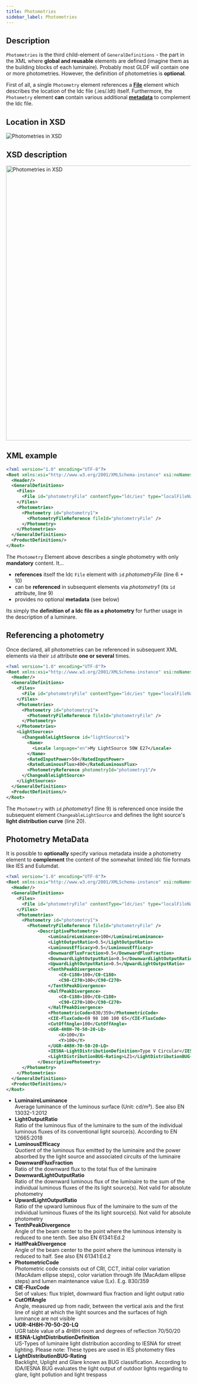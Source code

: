 ```yaml
---
title: Photometries
sidebar_label: Photometries
---
```


## Description

`Photometries` is the third child-element of `GeneralDefinitions` - the part in the XML where **global and reusable** elements are defined (imagine them as the building blocks of each luminaire). Probably most GLDF will contain one or more photometries. However, the definition of photometries is **optional**.

First of all, a single `Photometry` element references a [**File**](/docs/structure/files.md) element which describes the location of the ldc file (.ies/.ldt) itself. Furthermore, the `Photometry` element **can** contain various additional [**metadata**](#photometry-metadata) to complement the ldc file.

## Location in XSD

![Photometries in XSD](/img/docs/structure/photometries-hierarchy.webp)

## XSD description

<!-- markdownlint-disable-next-line -->
<img src="/img/docs/structure/photometries-xsd.webp" alt="Photometries in XSD" width="750" />

## XML example

```xml {8-12} showLineNumbers
<?xml version="1.0" encoding="UTF-8"?>
<Root xmlns:xsi="http://www.w3.org/2001/XMLSchema-instance" xsi:noNamespaceSchemaLocation="gldf.xsd">
  <Header/>
  <GeneralDefinitions>
    <Files>
      <File id="photometryFile" contentType="ldc/ies" type="localFileName">photometryFileName.ldt</File>
    </Files>
    <Photometries>
      <Photometry id="photometry1">
        <PhotometryFileReference fileId="photometryFile" />
      </Photometry>
    </Photometries>
  </GeneralDefinitions>
  <ProductDefinitions/>
</Root>
```

The `Photometry` Element above describes a single photometry with only **mandatory** content. It...

- **references** itself the ldc `File` element with `id` *photometryFile* (line 6 + 10)
- can be **referenced** in subsequent elements via *photometry1* (its `id` attribute, line 9)
- provides no optional **metadata** (see below)

Its simply the **definition of a ldc file as a photometry** for further usage in the description of a luminare.

## Referencing a photometry

Once declared, all photometries can be referenced in subsequent XML elements via their `id` attribute **one or several** times.

```xml  {9,20} showLineNumbers
<?xml version="1.0" encoding="UTF-8"?>
<Root xmlns:xsi="http://www.w3.org/2001/XMLSchema-instance" xsi:noNamespaceSchemaLocation="gldf.xsd">
  <Header/>
  <GeneralDefinitions>
    <Files>
      <File id="photometryFile" contentType="ldc/ies" type="localFileName">MyLightSource_50W-E27.ldt</File>
    </Files>
    <Photometries>
      <Photometry id="photometry1">
        <PhotometryFileReference fileId="photometryFile" />
      </Photometry>
    </Photometries>
    <LightSources>
      <ChangeableLightSource id="lightSource1">
        <Name>
          <Locale language="en">My LightSource 50W E27</Locale>
        </Name>
        <RatedInputPower>50</RatedInputPower>
        <RatedLuminousFlux>400</RatedLuminousFlux>
        <PhotometryReference photometryId="photometry1"/>
      </ChangeableLightSource>
    </LightSources>
  </GeneralDefinitions>
  <ProductDefinitions/>
</Root>
```

The `Photometry` with `id` *photometry1* (line 9) is referenced once inside the subsequent element `ChangeableLightSource` and defines the light source's **light distribution curve** (line 20).

## Photometry MetaData

It is possible to **optionally** specify various metadata inside a photometry element to **complement** the content of the somewhat limited ldc file formats like IES and Eulumdat.

```xml {11-35} showLineNumbers
<?xml version="1.0" encoding="UTF-8"?>
<Root xmlns:xsi="http://www.w3.org/2001/XMLSchema-instance" xsi:noNamespaceSchemaLocation="gldf.xsd">
  <Header/>
  <GeneralDefinitions>
    <Files>
      <File id="photometryFile" contentType="ldc/ies" type="localFileName">photometryFileName.ldt</File>
    </Files>
    <Photometries>
      <Photometry id="photometry1">
        <PhotometryFileReference fileId="photometryFile" />
            <DescriptivePhotometry>
                <LuminaireLuminance>100</LuminaireLuminance>
                <LightOutputRatio>0.5</LightOutputRatio>
                <LuminousEfficacy>0.5</LuminousEfficacy>
                <DownwardFluxFraction>0.5</DownwardFluxFraction>
                <DownwardLightOutputRatio>0.5</DownwardLightOutputRatio>
                <UpwardLightOutputRatio>0.5</UpwardLightOutputRatio>
                <TenthPeakDivergence>
                    <C0-C180>100</C0-C180>
                    <C90-C270>100</C90-C270>
                </TenthPeakDivergence>
                <HalfPeakDivergence>
                    <C0-C180>100</C0-C180>
                    <C90-C270>100</C90-C270>
                </HalfPeakDivergence>
                <PhotometricCode>830/359</PhotometricCode>
                <CIE-FluxCode>69 98 100 100 65</CIE-FluxCode>
                <CutOffAngle>100</CutOffAngle>
                <UGR-4H8H-70-50-20-LQ>
                    <X>100</X>
                    <Y>100</Y>
                </UGR-4H8H-70-50-20-LQ>
                <IESNA-LightDistributionDefinition>Type V Circular</IESNA-LightDistributionDefinition>
                <LightDistributionBUG-Rating>LZ1</LightDistributionBUG-Rating>
            </DescriptivePhotometry>
      </Photometry>
    </Photometries>
  </GeneralDefinitions>
  <ProductDefinitions/>
</Root>
```

- **LuminaireLuminance**  
  Average luminance of the luminous surface (Unit: cd/m²). See also EN 13032-1:2012
- **LightOutputRatio**  
  Ratio of the luminous flux of the luminaire to the sum of the individual luminous fluxes of its conventional light source(s). According to EN 12665:2018
- **LuminousEfficacy**  
  Quotient of the luminous flux emitted by the luminaire and the power absorbed by the light source and associated circuits of the luminaire
- **DownwardFluxFraction**  
  Ratio of the downward flux to the total flux of the luminaire
- **DownwardLightOutputRatio**  
  Ratio of the downward luminous flux of the luminaire to the sum of the individual luminous fluxes of the its light source(s). Not valid for absolute photometry
- **UpwardLightOutputRatio**  
  Ratio of the upward luminous flux of the luminaire to the sum of the individual luminous fluxes of the its light source(s). Not valid for absolute photometry
- **TenthPeakDivergence**  
  Angle of the beam center to the point where the luminous intensity is reduced to one tenth. See also EN 61341:Ed.2
- **HalfPeakDivergence**  
  Angle of the beam center to the point where the luminous intensity is reduced to half. See also EN 61341:Ed.2
- **PhotometricCode**  
  Photometric code consists out of CRI, CCT, initial color variation (MacAdam ellipse steps), color variation through life (MacAdam ellipse steps) and lumen maintenance value (Lx). E.g. 830/359
- **CIE-FluxCode**  
  Set of values: flux triplet, downward flux fraction and light output ratio
- **CutOffAngle**  
  Angle, measured up from nadir, between the vertical axis and the first line of sight at which the light sources and the surfaces of high luminance are not visible
- **UGR-4H8H-70-50-20-LQ**  
  UGR table value of a 4H8H room and degrees of reflection 70/50/20
- **IESNA-LightDistributionDefinition**  
  US-Types of luminaire light distribution according to IESNA for street lighting. Please note: These types are used in IES photometry files
- **LightDistributionBUG-Rating**  
  Backlight, Uplight and Glare known as BUG classification. According to IDA/IESNA BUG evaluates the light output of outdoor lights regarding to glare, light pollution and light trespass
